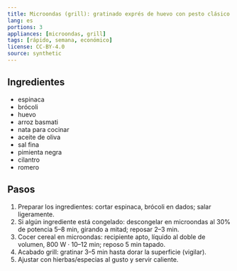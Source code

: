 ```yaml
---
title: Microondas (grill): gratinado exprés de huevo con pesto clásico
lang: es
portions: 3
appliances: [microondas, grill]
tags: [rápido, semana, económico]
license: CC-BY-4.0
source: synthetic
---
```

## Ingredientes
- espinaca
- brócoli
- huevo
- arroz basmati
- nata para cocinar
- aceite de oliva
- sal fina
- pimienta negra
- cilantro
- romero

## Pasos
1. Preparar los ingredientes: cortar espinaca, brócoli en dados; salar ligeramente.
2. Si algún ingrediente está congelado: descongelar en microondas al 30% de potencia 5–8 min, girando a mitad; reposar 2–3 min.
3. Cocer cereal en microondas: recipiente apto, líquido al doble de volumen, 800 W · 10–12 min; reposo 5 min tapado.
4. Acabado grill: gratinar 3–5 min hasta dorar la superficie (vigilar).
5. Ajustar con hierbas/especias al gusto y servir caliente.
